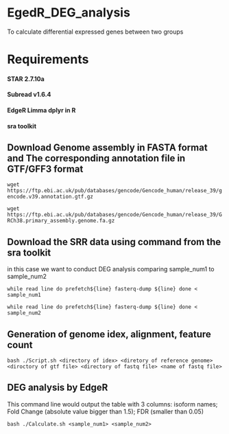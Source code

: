# EgedR_DEG_analysis
To calculate differential expressed genes between two groups

# Requirements
#### STAR 2.7.10a
#### Subread v1.6.4
#### EdgeR Limma dplyr in R
#### sra toolkit
## Download  Genome assembly in FASTA format and The corresponding annotation file in GTF/GFF3 format
`wget https://ftp.ebi.ac.uk/pub/databases/gencode/Gencode_human/release_39/gencode.v39.annotation.gtf.gz`

`wget https://ftp.ebi.ac.uk/pub/databases/gencode/Gencode_human/release_39/GRCh38.primary_assembly.genome.fa.gz`
## Download the SRR data using command from the sra toolkit
in this case we want to conduct DEG analysis comparing sample_num1 to sample_num2

`while read line
do
    prefetch${line}
    fasterq-dump ${line}
done < sample_num1`

`while read line
do
    prefetch${line}
    fasterq-dump ${line}
done < sample_num2`

## Generation of genome idex, alignment, feature count 
`bash ./Script.sh <directory of idex> <diretory of reference genome> <diroctory of gtf file> <directory of fastq file> <name of fastq file>`
## DEG analysis by EdgeR 
This command line would output the table with 3 columns: isoform names; Fold Change (absolute value bigger than 1.5); FDR (smaller than 0.05)

`bash ./Calculate.sh <sample_num1> <sample_num2>` 
